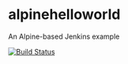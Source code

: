 # alpinehelloworld
An Alpine-based Jenkins example

[![Build Status](https://d671-102-67-101-245.ngrok-free.app/buildStatus/icon?job=deployement)](https://d671-102-67-101-245.ngrok-free.app/job/deployement/)
